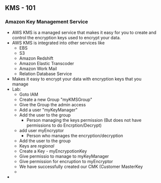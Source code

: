 ## KMS - 101

### Amazon Key Management Service
* AWS KMS is a managed service that makes it easy for you to create and control the encryption keys used to encrypt your data.
* AWS KMS is integrated into other services like 
	* EBS
	* S3
	* Amazon Redshift
	* Amazon Elastic Transcoder
	* Amazon Work Mail
	* Relation Database Service
* Makes it easy to encrypt your data with encryption keys that you manage
* Lab:
	* Goto IAM
	* Create a new Group "myKMSGroup"
	* Give the Group the admin access 
	* Add a user "myKeyManager"
	* Add the user to the group
		* Person managing the keys permission (But does not have permissions to do Encrption/Decrypt)
	* add user myEncryptor
		* Person who manages the encryption/decryption
	* Add the user to the group
	* Keys are _regional_
	* Create a Key - myEncrypotionKey
	* Give permissio to manage to myKeyManager
	* Give permission for encruption to myEncryptor
	* We have successfully created our CMK (Customer MasterKey
	* 
* 
<!--stackedit_data:
eyJoaXN0b3J5IjpbNDk1MjE2ODcwLC0xMDI2OTI5MTksODgzMj
Q4NjAxLDE2NTEyOTY0ODldfQ==
-->